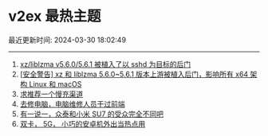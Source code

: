 # v2ex 最热主题

最近更新时间: 2024-03-30 18:02:49

--- 
1. [xz/liblzma v5.6.0/5.6.1 被植入了以 sshd 为目标的后门](https://www.v2ex.com/t/1028287) 
2. [[安全警告] xz 和 liblzma 5.6.0~5.6.1 版本上游被植入后门，影响所有 x64 架构 Linux 和 macOS](https://www.v2ex.com/t/1028288) 
3. [求推荐一个慢充渠道](https://www.v2ex.com/t/1028309) 
4. [去修电脑，电脑维修人员干过前端](https://www.v2ex.com/t/1028319) 
5. [有一说一，众泰和小米 SU7 的受众完全不同吧](https://www.v2ex.com/t/1028298) 
6. [双卡， 5G， 小巧的安卓机外出当热点用](https://www.v2ex.com/t/1028299) 
